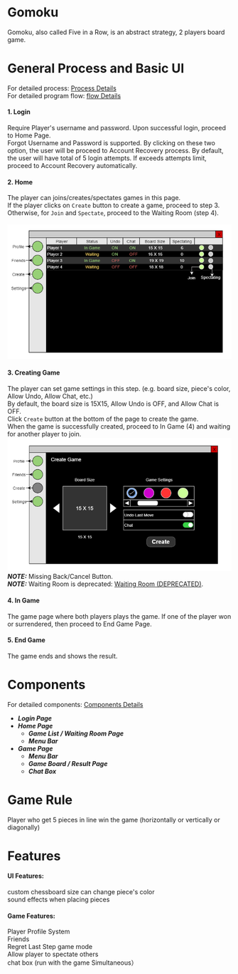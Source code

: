 # Gomoku
Gomoku, also called Five in a Row, is an abstract strategy, 2 players board game. <br>
# General Process and Basic UI
For detailed process: [Process Details](https://github.com/ZhihengChang/Gomoku/blob/main/doc/processDetails.md) <br>
For detailed program flow: [flow Details](https://github.com/ZhihengChang/Gomoku/blob/main/doc/flowDetails.md)
#### 1. Login
Require Player's username and password. Upon successful login, proceed to Home Page. <br>
Forgot Username and Password is supported. By clicking on these two option, the user will be proceed to Account Recovery process.
By default, the user will have total of 5 login attempts. If exceeds attempts limit, proceed to Account Recovery automatically.

#### 2. Home
The player can joins/creates/spectates games in this page. <br>
If the player clicks on ```Create``` button to create a game, proceed to step 3. <br>
Otherwise, for ```Join``` and ```Spectate```, proceed to the Waiting Room (step 4).
<br><br>
<img src="https://github.com/ZhihengChang/Gomoku/blob/main/doc/img/UI/homeUI.png" width="630"> <br>

#### 3. Creating Game
The player can set game settings in this step. (e.g. board size, piece's color, Allow Undo, Allow Chat, etc.) <br>
By default, the board size is 15X15, Allow Undo is OFF, and Allow Chat is OFF. <br>
Click ```Create``` button at the bottom of the page to create the game. <br>
When the game is successfully created, proceed to In Game (4) and waiting for another player to join. <br>
<img src="https://github.com/ZhihengChang/Gomoku/blob/main/doc/img/UI/createGameUI.png" width="650"> <br>
***NOTE:*** Missing Back/Cancel Button. <br>
***NOTE:*** Waiting Room is deprecated: [Waiting Room (DEPRECATED)](https://github.com/ZhihengChang/Gomoku/edit/main/doc/deprecated/waitingRoom.md). <br>

#### 4. In Game
The game page where both players plays the game. If one of the player won or surrendered, then proceed to End Game Page.
#### 5. End Game
The game ends and shows the result.

# Components
For detailed components: [Components Details](https://github.com/ZhihengChang/Gomoku/blob/main/doc/componentsDetails.md)
- ***Login Page***
- ***Home Page***
  - ***Game List / Waiting Room Page***
  - ***Menu Bar***
- ***Game Page***
  - ***Menu Bar***
  - ***Game Board / Result Page***
  - ***Chat Box***
  
# Game Rule
Player who get 5 pieces in line win the game (horizontally or vertically or diagonally) <br>
# Features
#### UI Features:
custom chessboard size
can change piece's color <br>
sound effects when placing pieces <br>
#### Game Features:
Player Profile System <br>
Friends <br>
Regret Last Step game mode <br>
Allow player to spectate others <br>
chat box (run with the game Simultaneous）<br>

